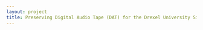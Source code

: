 ```yaml
--- 
layout: project 
title: Preserving Digital Audio Tape (DAT) for the Drexel University Sigma Collection
---
```



